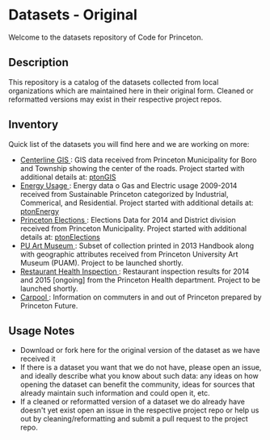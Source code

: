 # Datasets - Original

Welcome to the datasets repository of Code for Princeton. 

## Description
This repository is a catalog of the datasets collected from local organizations which are maintained here in their original form. Cleaned or reformatted versions may exist in their respective project repos. 

## Inventory
Quick list of the datasets you will find here and we are working on more:

- <a href="https://github.com/codeforprinceton/datasets_original/tree/master/Centerline_GIS"> Centerline GIS </a> : GIS data received from Princeton Municipality for Boro and Township showing the center of the roads. Project started with additional details at: <a href="https://github.com/codeforprinceton/ptonGIS"> ptonGIS </a>
- <a href="https://github.com/codeforprinceton/datasets_original/tree/master/EnergyUsage"> Energy Usage </a> : Energy data o Gas and Electric usage 2009-2014 received from Sustainable Princeton categorized by Industrial, Commerical, and Residential. Project started with additional details at: <a href="https://github.com/codeforprinceton/ptonEnergy"> ptonEnergy </a>
- <a href="https://github.com/codeforprinceton/datasets_original/tree/master/Princeton_Elections"> Princeton Elections </a> : Elections Data for 2014 and District division received from Princeton Municipality. Project started with additional details at: <a href="https://github.com/codeforprinceton/ptonElections"> ptonElections </a>
- <a href="https://github.com/codeforprinceton/datasets_original/tree/master/PU_ArtMuseum"> PU Art Museum </a> : Subset of collection printed in 2013 Handbook along with geographic attributes received from Princeton University Art Museum (PUAM). Project to be launched shortly.
- <a href="https://github.com/codeforprinceton/datasets_original/tree/master/restaurantInsepection"> Restaurant Health Inspection </a> : Restaurant inspection results for 2014 and 2015 [ongoing] from the Princeton Health department. Project to be launched shortly.
- <a href="https://github.com/codeforprinceton/datasets_original/tree/master/carpool"> Carpool </a> : Information on commuters in and out of Princeton prepared by Princeton Future.


## Usage Notes
- Download or fork here for the original version of the dataset as we have received it
- If there is a dataset you want that we do not have, please open an issue, and ideally describe what you know about such data: any ideas on how opening the dataset can benefit the community, ideas for sources that already maintain such information and could open it, etc.
- If a cleaned or reformatted version of a dataset we do already have doesn't yet exist open an issue in the respective project repo or help us out by cleaning/reformatting and submit a pull request to the project repo.


